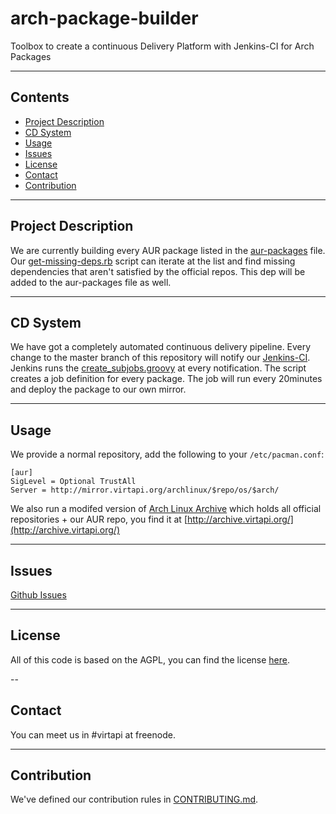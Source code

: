 # arch-package-builder
Toolbox to create a continuous Delivery Platform with Jenkins-CI for Arch Packages

---

## Contents
+ [Project Description](#project-description)
+ [CD System](#cd-system)
+ [Usage](#usage)
+ [Issues](#issues)
+ [License](#license)
+ [Contact](#contact)
+ [Contribution](#contribution)

---

## Project Description
We are currently building every AUR package listed in the [aur-packages](aur-packages) file. Our [get-missing-deps.rb](get-missing-deps.rb) script can iterate at the list and find missing dependencies that aren't satisfied by the official repos. This dep will be added to the aur-packages file as well.

---

## CD System
We have got a completely automated continuous delivery pipeline. Every change to the master branch of this repository will notify our [Jenkins-CI](https://ci.virtapi.org). Jenkins runs the [create_subjobs.groovy](create_subjobs.groovy) at every notification. The script creates a job definition for every package. The job will run every 20minutes and deploy the package to our own mirror.

---

## Usage
We provide a normal repository, add the following to your `/etc/pacman.conf`:
```
[aur]
SigLevel = Optional TrustAll
Server = http://mirror.virtapi.org/archlinux/$repo/os/$arch/
```

We also run a modifed version of [Arch Linux Archive](https://wiki.archlinux.org/index.php/Arch_Linux_Archive) which holds all official repositories + our AUR repo, you find it at [http://archive.virtapi.org/](http://archive.virtapi.org/)

---

## Issues
[Github Issues](https://www.github.com/virtapi/LARS/issues)

---

## License
All of this code is based on the AGPL, you can find the license [here](LICENSE).

--


## Contact
You can meet us in #virtapi at freenode.

---

## Contribution
We've defined our contribution rules in [CONTRIBUTING.md](CONTRIBUTING.md).

